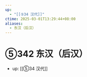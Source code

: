 ```yaml
---
up:
  - "[[⑤34 汉代]]"
ctime: 2025-03-01T13:29:44+08:00
aliases:
  - 东汉（后汉）
---
```


# ⑤342 东汉（后汉）

- up: [[⑤34 汉代]]
